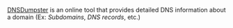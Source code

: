 [DNSDumpster](https://dnsdumpster.com/) is an online tool that provides detailed DNS information about a domain (Ex: *Subdomains*, *DNS records*, etc.)
